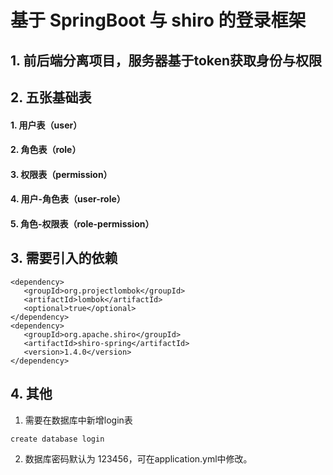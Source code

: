 # 基于 SpringBoot 与 shiro 的登录框架

## 1. 前后端分离项目，服务器基于token获取身份与权限

## 2. 五张基础表
  #### 1. 用户表（user）
  #### 2. 角色表（role）
  #### 3. 权限表（permission）
  #### 4. 用户-角色表（user-role）
  #### 5. 角色-权限表（role-permission）

## 3. 需要引入的依赖
 ```
 <dependency>
    <groupId>org.projectlombok</groupId>
    <artifactId>lombok</artifactId>
    <optional>true</optional>
 </dependency>
 <dependency>
    <groupId>org.apache.shiro</groupId>
    <artifactId>shiro-spring</artifactId>
    <version>1.4.0</version>
 </dependency>
 ```
## 4. 其他
1. 需要在数据库中新增login表
```
create database login
```
2. 数据库密码默认为 123456，可在application.yml中修改。
